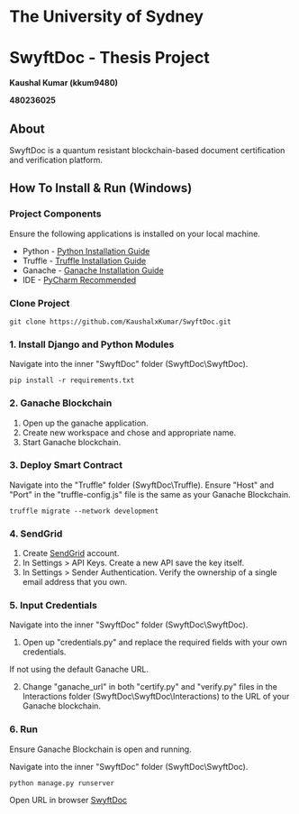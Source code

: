 # The University of Sydney
# SwyftDoc - Thesis Project 
**Kaushal Kumar (kkum9480)** 

**480236025**

## About
SwyftDoc is a quantum resistant blockchain-based document certification and verification platform.

## How To Install & Run (Windows)

### Project Components 
Ensure the following applications is installed on your local machine.
* Python - [Python Installation Guide](https://wiki.python.org/moin/BeginnersGuide/Download)
* Truffle - [Truffle Installation Guide](https://trufflesuite.com/docs/truffle/how-to/install/)
* Ganache - [Ganache Installation Guide](https://trufflesuite.com/ganache/)
* IDE - [PyCharm Recommended](https://www.jetbrains.com/pycharm/download/?section=windows)

### Clone Project
```angular2html
git clone https://github.com/KaushalxKumar/SwyftDoc.git
```

### 1. Install Django and Python Modules 
Navigate into the inner "SwyftDoc" folder (SwyftDoc\SwyftDoc).
```angular2html
pip install -r requirements.txt
```

### 2. Ganache Blockchain
1. Open up the ganache application.
2. Create new workspace and chose and appropriate name.
3. Start Ganache blockchain.

### 3. Deploy Smart Contract
Navigate into the "Truffle" folder (SwyftDoc\Truffle).
Ensure "Host" and "Port" in the "truffle-config.js" file is the same as your Ganache Blockchain.

```angular2html
truffle migrate --network development
```

### 4. SendGrid 
1. Create [SendGrid](https://sendgrid.com/) account. 
2. In Settings > API Keys. Create a new API save the key itself.
3. In Settings > Sender Authentication. Verify the ownership of a single email address that you own.
 
### 5. Input Credentials
Navigate into the inner "SwyftDoc" folder (SwyftDoc\SwyftDoc).

1. Open up "credentials.py" and replace the required fields with your own credentials.

If not using the default Ganache URL.

2. Change "ganache_url" in both "certify.py" and "verify.py" files in the Interactions folder (SwyftDoc\SwyftDoc\Interactions) to the URL of your Ganache blockchain.

### 6. Run
Ensure Ganache Blockchain is open and running.

Navigate into the inner "SwyftDoc" folder (SwyftDoc\SwyftDoc).

```angular2html
python manage.py runserver 
```

Open URL in browser
[SwyftDoc](http://127.0.0.1:8000)